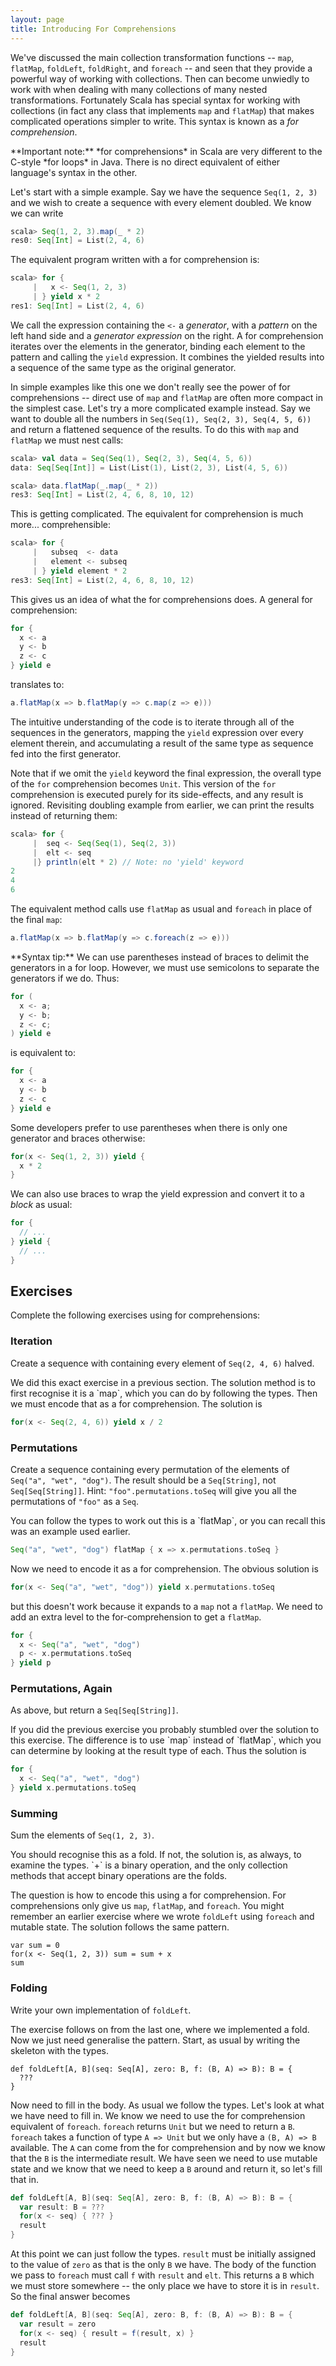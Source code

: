 ```yaml
---
layout: page
title: Introducing For Comprehensions
---
```


We've discussed the main collection transformation functions -- `map`, `flatMap`, `foldLeft`, `foldRight`, and `foreach` -- and seen that they provide a powerful way of working with collections. Then can become unwiedly to work with when dealing with many collections of many nested transformations. Fortunately Scala has special syntax for working with collections (in fact any class that implements `map` and `flatMap`) that makes complicated operations simpler to write. This syntax is known as a *for comprehension*.

<div class="alert alert-warning">
**Important note:** *for comprehensions* in Scala are very different to the C-style *for loops* in Java. There is no direct equivalent of either language's syntax in the other.
</div>

Let's start with a simple example. Say we have the sequence `Seq(1, 2, 3)` and we wish to create a sequence with every element doubled. We know we can write

~~~ scala
scala> Seq(1, 2, 3).map(_ * 2)
res0: Seq[Int] = List(2, 4, 6)
~~~

The equivalent program written with a for comprehension is:

~~~ scala
scala> for {
     |   x <- Seq(1, 2, 3)
     | } yield x * 2
res1: Seq[Int] = List(2, 4, 6)
~~~

We call the expression containing the `<-` a *generator*, with a *pattern* on the left hand side and a *generator expression* on the right. A for comprehension iterates over the elements in the generator, binding each element to the pattern and calling the `yield` expression. It combines the yielded results into a sequence of the same type as the original generator.

In simple examples like this one we don't really see the power of for comprehensions -- direct use of `map` and `flatMap` are often more compact in the simplest case. Let's try a more complicated example instead. Say we want to double all the numbers in `Seq(Seq(1), Seq(2, 3), Seq(4, 5, 6))` and return a flattened sequence of the results. To do this with `map` and `flatMap` we must nest calls:

~~~ scala
scala> val data = Seq(Seq(1), Seq(2, 3), Seq(4, 5, 6))
data: Seq[Seq[Int]] = List(List(1), List(2, 3), List(4, 5, 6))

scala> data.flatMap(_.map(_ * 2))
res3: Seq[Int] = List(2, 4, 6, 8, 10, 12)
~~~

This is getting complicated. The equivalent for comprehension is much more... comprehensible:

~~~ scala
scala> for {
     |   subseq  <- data
     |   element <- subseq
     | } yield element * 2
res3: Seq[Int] = List(2, 4, 6, 8, 10, 12)
~~~

This gives us an idea of what the for comprehensions does. A general for comprehension:

~~~ scala
for {
  x <- a
  y <- b
  z <- c
} yield e
~~~

translates to:

~~~ scala
a.flatMap(x => b.flatMap(y => c.map(z => e)))
~~~

The intuitive understanding of the code is to iterate through all of the sequences in the generators, mapping the `yield` expression over every element therein, and accumulating a result of the same type as sequence fed into the first generator.

Note that if we omit the `yield` keyword the final expression, the overall type of the `for` comprehension becomes `Unit`. This version of the `for` comprehension is executed purely for its side-effects, and any result is ignored. Revisiting doubling example from earlier, we can print the results instead of returning them:

~~~ scala
scala> for {
     |  seq <- Seq(Seq(1), Seq(2, 3))
     |  elt <- seq
     |} println(elt * 2) // Note: no 'yield' keyword
2
4
6
~~~

The equivalent method calls use `flatMap` as usual and `foreach` in place of the final `map`:

~~~ scala
a.flatMap(x => b.flatMap(y => c.foreach(z => e)))
~~~

<div class="alert alert-info">
**Syntax tip:** We can use parentheses instead of braces to delimit the generators in a for loop. However, we must use semicolons to separate the generators if we do. Thus:

~~~ scala
for (
  x <- a;
  y <- b;
  z <- c;
) yield e
~~~

is equivalent to:

~~~ scala
for {
  x <- a
  y <- b
  z <- c
} yield e
~~~

Some developers prefer to use parentheses when there is only one generator and braces otherwise:

~~~ scala
for(x <- Seq(1, 2, 3)) yield {
  x * 2
}
~~~

We can also use braces to wrap the yield expression and convert it to a *block* as usual:

~~~ scala
for {
  // ...
} yield {
  // ...
}
~~~
</div>

## Exercises

Complete the following exercises using for comprehensions:

### Iteration

Create a sequence with containing every element of `Seq(2, 4, 6)` halved.

<div class="solution">
We did this exact exercise in a previous section. The solution method is to first recognise it is a `map`, which you can do by following the types. Then we must encode that as a for comprehension. The solution is

~~~ scala
for(x <- Seq(2, 4, 6)) yield x / 2
~~~
</div>

### Permutations

Create a sequence containing every permutation of the elements of `Seq("a", "wet", "dog")`. The result should be a `Seq[String]`, not `Seq[Seq[String]]`. Hint: `"foo".permutations.toSeq` will give you all the permutations of `"foo"` as a `Seq`.

<div class="solution">
You can follow the types to work out this is a `flatMap`, or you can recall this was an example used earlier.

~~~ scala
Seq("a", "wet", "dog") flatMap { x => x.permutations.toSeq }
~~~

Now we need to encode it as a for comprehension. The obvious solution is

~~~ scala
for(x <- Seq("a", "wet", "dog")) yield x.permutations.toSeq
~~~

but this doesn't work because it expands to a `map` not a `flatMap`. We need to add an extra level to the for-comprehension to get a `flatMap`.

~~~ scala
for {
  x <- Seq("a", "wet", "dog")
  p <- x.permutations.toSeq
} yield p
~~~
</div>

### Permutations, Again

As above, but return a `Seq[Seq[String]]`.

<div class="solution">
If you did the previous exercise you probably stumbled over the solution to this exercise. The difference is to use `map` instead of `flatMap`, which you can determine by looking at the result type of each. Thus the solution is

~~~ scala
for {
  x <- Seq("a", "wet", "dog")
} yield x.permutations.toSeq
~~~
</div>

### Summing

Sum the elements of `Seq(1, 2, 3)`.

<div class="solution">
You should recognise this as a fold. If not, the solution is, as always, to examine the types. `+` is a binary operation, and the only collection methods that accept binary operations are the folds.

The question is how to encode this using a for comprehension. For comprehensions only give us `map`, `flatMap`, and `foreach`. You might remember an earlier exercise where we wrote `foldLeft` using `foreach` and mutable state. The solution follows the same pattern.

~~~
var sum = 0
for(x <- Seq(1, 2, 3)) sum = sum + x
sum
~~~
</div>

### Folding

Write your own implementation of `foldLeft`.

<div class="solution">
The exercise follows on from the last one, where we implemented a fold. Now we just need generalise the pattern. Start, as usual by writing the skeleton with the types.

~~~
def foldLeft[A, B](seq: Seq[A], zero: B, f: (B, A) => B): B = {
  ???
}
~~~

Now need to fill in the body. As usual we follow the types. Let's look at what we have need to fill in. We know we need to use the for comprehension equivalent of `foreach`. `foreach` returns `Unit` but we need to return a `B`. `foreach` takes a function of type `A => Unit` but we only have a `(B, A) => B` available. The `A` can come from the for comprehension and by now we know that the `B` is the intermediate result. We have seen we need to use mutable state and we know that we need to keep a `B` around and return it, so let's fill that in.

~~~ scala
def foldLeft[A, B](seq: Seq[A], zero: B, f: (B, A) => B): B = {
  var result: B = ???
  for(x <- seq) { ??? }
  result
}
~~~

At this point we can just follow the types. `result` must be initially assigned to the value of `zero` as that is the only `B` we have. The body of the function we pass to `foreach` must call `f` with `result` and `elt`. This returns a `B` which we must store somewhere -- the only place we have to store it is in `result`. So the final answer becomes

~~~ scala
def foldLeft[A, B](seq: Seq[A], zero: B, f: (B, A) => B): B = {
  var result = zero
  for(x <- seq) { result = f(result, x) }
  result
}
~~~
</div>
